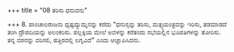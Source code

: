 +++
title = "08 ತರಿಸು ಧನುವನು"

+++
8. ಪಾಂಚಾಲರಾಜನು ಧೃಷ್ಟದ್ಯುಮ್ನನನ್ನು ಕರೆದು "ಧನುಸ್ಸನ್ನು ತರಿಸು, ಮತ್ಸ್ಯಯಂತ್ರವನ್ನು ಇರಿಸು, ತಡಮಾಡದೆ ತಂಗಿ ದ್ರೌಪದಿಯನ್ನು ಅಲಂಕರಿಸು. ಪಲ್ಲಕ್ಕಿಯ ಮೇಲೆ ಅವಳನ್ನು ಕರೆತಂದು ಸಭೆಯಲ್ಲಿನ ಭೂಪತಿಗಳನ್ನು ತೋರಿಸು. ತನ್ನ ವರನನ್ನು ವರಿಸಲಿ, ಹತ್ತಿರದಲ್ಲಿ ಲಗ್ನವಿದೆ" ಎಂದು ಆಜ್ಞಾಪಿಸಿದನು.